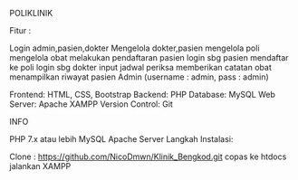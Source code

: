 POLIKLINIK

Fitur :

Login admin,pasien,dokter
Mengelola dokter,pasien
mengelola poli
mengelola obat
melakukan pendaftaran pasien
login sbg pasien
mendaftar ke poli
login sbg dokter
input jadwal periksa
memberikan catatan obat
menampilkan riwayat pasien
Admin (username : admin, pass : admin)

Frontend: HTML, CSS, Bootstrap Backend: PHP Database: MySQL Web Server: Apache XAMPP Version Control: Git

INFO

PHP 7.x atau lebih
MySQL
Apache Server
Langkah Instalasi:

Clone : https://github.com/NicoDmwn/Klinik_Bengkod.git
copas ke htdocs
jalankan XAMPP
